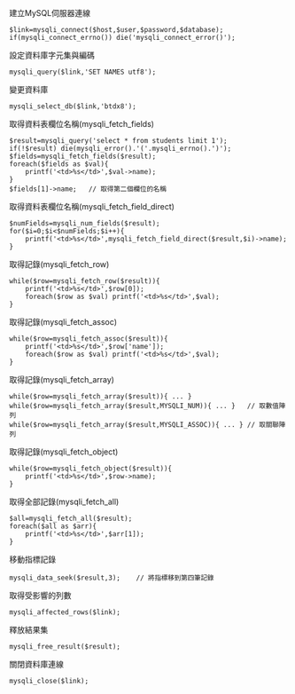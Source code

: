建立MySQL伺服器連線
```
$link=mysqli_connect($host,$user,$password,$database);
if(mysqli_connect_errno()) die('mysqli_connect_error()');

```

設定資料庫字元集與編碼
```
mysqli_query($link,'SET NAMES utf8');
```

變更資料庫
```
mysqli_select_db($link,'btdx8');
```

取得資料表欄位名稱(mysqli_fetch_fields)
```
$result=mysqli_query('select * from students limit 1');
if(!$result) die(mysqli_error().'('.mysqli_errno().')');
$fields=mysqli_fetch_fields($result);
foreach($fields as $val){
	printf('<td>%s</td>',$val->name);
}
$fields[1]->name;	// 取得第二個欄位的名稱
```

取得資料表欄位名稱(mysqli_fetch_field_direct)
```
$numFields=mysqli_num_fields($result);
for($i=0;$i<$numFields;$i++){
	printf('<td>%s</td>',mysqli_fetch_field_direct($result,$i)->name);
}
```

取得記錄(mysqli_fetch_row)
```
while($row=mysqli_fetch_row($result)){
	printf('<td>%s</td>',$row[0]);
	foreach($row as $val) printf('<td>%s</td>',$val);
}
```

取得記錄(mysqli_fetch_assoc)
```
while($row=mysqli_fetch_assoc($result)){
	printf('<td>%s</td>',$row['name']);
	foreach($row as $val) printf('<td>%s</td>',$val);
}
```

取得記錄(mysqli_fetch_array)
```
while($row=mysqli_fetch_array($result)){ ... }
while($row=mysqli_fetch_array($result,MYSQLI_NUM)){ ... }	// 取數值陣列
while($row=mysqli_fetch_array($result,MYSQLI_ASSOC)){ ... }	// 取關聯陣列
```

取得記錄(mysqli_fetch_object)
```
while($row=mysqli_fetch_object($result)){
	printf('<td>%s</td>',$row->name);
}
```

取得全部記錄(mysqli_fetch_all)
```
$all=mysqli_fetch_all($result);
foreach($all as $arr){
	printf('<td>%s</td>',$arr[1]);
}
```

移動指標記錄
```
mysqli_data_seek($result,3);	// 將指標移到第四筆記錄
```

取得受影響的列數
```
mysqli_affected_rows($link);
```

釋放結果集
```
mysqli_free_result($result);
```

關閉資料庫連線
```
mysqli_close($link);
```